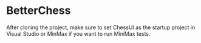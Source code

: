 # BetterChess

After cloning the project, make sure to set ChessUI as the startup project in Visual Studio or MinMax if you want to run MiniMax tests.
